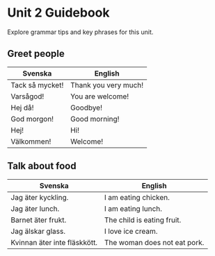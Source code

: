 # Unit 2 Guidebook

Explore grammar tips and key phrases for this unit.

## Greet people

| Svenska         | English              |
| --------------- | -------------------- |
| Tack så mycket! | Thank you very much! |
| Varsågod!       | You are welcome!     |
| Hej då!         | Goodbye!             |
| God morgon!     | Good morning!        |
| Hej!            | Hi!                  |
| Välkommen!      | Welcome!             |

## Talk about food

| Svenska                      | English                      |
| ---------------------------- | ---------------------------- |
| Jag äter kyckling.           | I am eating chicken.         |
| Jag äter lunch.              | I am eating lunch.           |
| Barnet äter frukt.           | The child is eating fruit.   |
| Jag älskar glass.            | I love ice cream.            |
| Kvinnan äter inte fläskkött. | The woman does not eat pork. |

